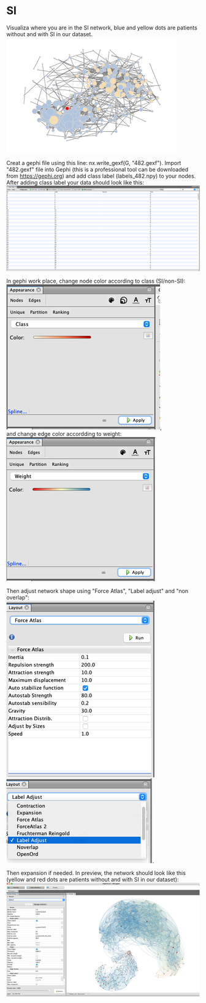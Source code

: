 # SI
Visualiza where you are in the SI network, blue and yellow dots are patients without and with SI in our dataset.   
![alt text](figs/Unknown-20.png)

Creat a gephi file using this line: nx.write_gexf(G, "482.gexf"). 
Import "482.gexf" file into Gephi (this is a professional tool can be downloaded from https://gephi.org) and add class label (labels_482.npy) to your nodes. After adding class label your data should look like this: 
![alt text](figs/data.png)

In gephi work place, change node color according to class (SI/non-SI):   
![alt text](figs/node_color.png),   
and change edge color accordding to weight:   
![alt text](figs/link_color.png)

Then adjust network shape using "Force Atlas", "Label adjust" and "non overlap":  
![alt text](figs/shape.png)![alt text](figs/label_adjust.png). 

Then expansion if needed. In preview, the network should look like this (yellow and red dots are patients without and with SI in our dataset):  
![alt text](figs/network_preview.png)

